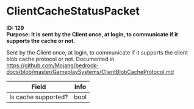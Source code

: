 # ClientCacheStatusPacket

**ID: 129**  
**Purpose: It is sent by the Client once, at login, to communicate if it supports the cache or not.**  

Sent by the Client once, at login, to communicate if it supports the client blob cache protocol or not. Documented in https://github.com/Mojang/bedrock-docs/blob/master/GameplaySystems/ClientBlobCacheProtocol.md

<table><thead><tr><th>Field</th><th>Info</th></tr></thead><tbody>
<tr><td>Is cache supported?</td><td>bool</td></tr>
</tbody></table>